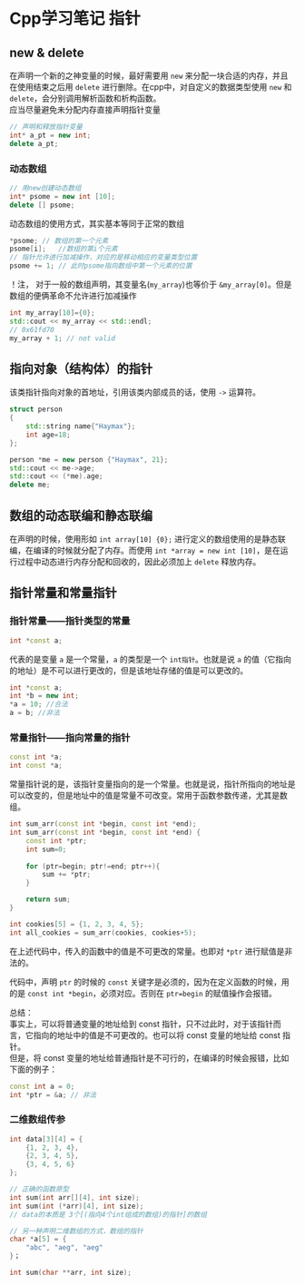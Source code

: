 # Cpp学习笔记 指针

## new & delete

在声明一个新的之神变量的时候，最好需要用 `new` 来分配一块合适的内存，并且在使用结束之后用 `delete` 进行删除。在cpp中，对自定义的数据类型使用 `new` 和 `delete`，会分别调用解析函数和析构函数。  
应当尽量避免未分配内存直接声明指针变量

```cpp
// 声明和释放指针变量
int* a_pt = new int;
delete a_pt;
```

### 动态数组
```cpp
// 用new创建动态数组
int* psome = new int [10];
delete [] psome;
```
动态数组的使用方式，其实基本等同于正常的数组
```cpp
*psome; // 数组的第一个元素
psome[i];   //数组的第i个元素
// 指针允许进行加减操作，对应的是移动相应的变量类型位置
psome += 1; // 此时psome指向数组中第一个元素的位置
```
！注， 对于一般的数组声明，其变量名(`my_array`)也等价于 `&my_array[0]`。但是数组的便俩革命不允许进行加减操作
```cpp
int my_array[10]={0};
std::cout << my_array << std::endl;
// 0x61fd70
my_array + 1; // not valid
```

## 指向对象（结构体）的指针

该类指针指向对象的首地址，引用该类内部成员的话，使用 `->` 运算符。
```cpp
struct person
{
    std::string name{"Haymax"};
    int age=18;
};

person *me = new person {"Haymax", 21};
std::cout << me->age;
std::cout << (*me).age;
delete me;
```

## 数组的动态联编和静态联编

在声明的时候，使用形如 `int array[10] {0};` 进行定义的数组使用的是静态联编，在编译的时候就分配了内存。而使用 `int *array = new int [10]`，是在运行过程中动态进行内存分配和回收的，因此必须加上 `delete` 释放内存。

## 指针常量和常量指针

### 指针常量——指针类型的常量

```cpp
int *const a;
```

代表的是变量 `a` 是一个常量，`a` 的类型是一个 `int指针`。也就是说 `a` 的值（它指向的地址）是不可以进行更改的，但是该地址存储的值是可以更改的。

```cpp
int *const a;
int *b = new int;
*a = 10; //合法
a = b; //非法
```

### 常量指针——指向常量的指针

```cpp
const int *a; 
int const *a;
```

常量指针说的是，该指针变量指向的是一个常量。也就是说，指针所指向的地址是可以改变的，但是地址中的值是常量不可改变。常用于函数参数传递，尤其是数组。

```cpp
int sum_arr(const int *begin, const int *end);
int sum_arr(const int *begin, const int *end) {
    const int *ptr;
    int sum=0;
    
    for (ptr=begin; ptr!=end; ptr++){
        sum += *ptr;
    }

    return sum;
}

int cookies[5] = {1, 2, 3, 4, 5};
int all_cookies = sum_arr(cookies, cookies+5);
```
在上述代码中，传入的函数中的值是不可更改的常量。也即对 `*ptr` 进行赋值是非法的。  

代码中，声明 `ptr` 的时候的 `const` 关键字是必须的，因为在定义函数的时候，用的是 `const int *begin`，必须对应。否则在 `ptr=begin` 的赋值操作会报错。

总结：  
事实上，可以将普通变量的地址给到 const 指针，只不过此时，对于该指针而言，它指向的地址中的值是不可更改的。也可以将 const 变量的地址给 const 指针。  
但是，将 const 变量的地址给普通指针是不可行的，在编译的时候会报错，比如下面的例子：
```cpp 
const int a = 0;
int *ptr = &a; // 非法
```

### 二维数组传参

```cpp 
int data[3][4] = {
    {1, 2, 3, 4}, 
    {2, 3, 4, 5}, 
    {3, 4, 5, 6}
};

// 正确的函数原型
int sum(int arr[][4], int size);
int sum(int (*arr)[4], int size);
// data的本质是 3个[(指向4个int组成的数组)的指针]的数组

// 另一种声明二维数组的方式，数组的指针
char *a[5] = {
    "abc", "aeg", "aeg"
}；

int sum(char **arr, int size);
```
